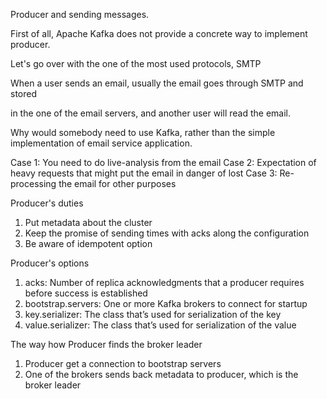 Producer and sending messages.

First of all, Apache Kafka does not provide a concrete way to implement producer.

Let's go over with the one of the most used protocols, SMTP

When a user sends an email, usually the email goes through SMTP and stored 

in the one of the email servers, and another user will read the email.

Why would somebody need to use Kafka, rather than the simple implementation of email service application.

Case 1: You need to do live-analysis from the email
Case 2: Expectation of heavy requests that might put the email in danger of lost
Case 3: Re-processing the email for other purposes



Producer's duties
 1. Put metadata about the cluster
 2. Keep the promise of sending times with acks along the configuration
 3. Be aware of idempotent option

Producer's options
 1. acks:  Number of replica acknowledgments that a producer requires before success is established
 2. bootstrap.servers: One or more Kafka brokers to connect for startup 
 3. key.serializer: The class that’s used for serialization of the key
 4. value.serializer: The class that’s used for serialization of the value

The way how Producer finds the broker leader

 1. Producer get a connection to bootstrap servers
 2. One of the brokers sends back metadata to producer, which is the broker leader 